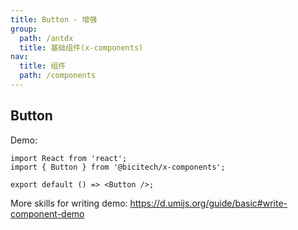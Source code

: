 ```yaml
---
title: Button - 增强
group:
  path: /antdx
  title: 基础组件(x-components)
nav:
  title: 组件
  path: /components
---
```


## Button

Demo:

```tsx
import React from 'react';
import { Button } from '@bicitech/x-components';

export default () => <Button />;
```

More skills for writing demo: https://d.umijs.org/guide/basic#write-component-demo
